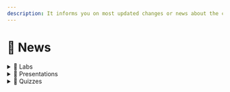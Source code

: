 ```yaml
---
description: It informs you on most updated changes or news about the course!
---
```


# 📰 News

<details>

<summary><span data-gb-custom-inline data-tag="emoji" data-code="1f97c">🥼</span> Labs</summary>

### #1

There are no sections in the lab sessions! you can join either session or both sessions each week. But I'd strongly recommend you to join both sessions to be able to prepare a fantastic portfolio for your team that will come in handy after this course or even after you graduate from McGill :tada:

***

### #2

Your presence in the lab sessions is not mandatory! But labs cannot be done individually! it would be best if you worked in a team.

</details>

<details>

<summary><span data-gb-custom-inline data-tag="emoji" data-code="1f381">🎁</span> Presentations</summary>

### 1\#

[Topic#10](presentations/requesting-time-off-3/topic-10.md) is taken by Abraham Somech! We are very looking forward to your presentation on the last day of this course!

***

</details>

<details>

<summary><span data-gb-custom-inline data-tag="emoji" data-code="1f368">🍨</span> Quizzes</summary>

### 1\#

I have recently been informed that the department student society (ECSESS) is organizing an industry trip to Toronto which leaves in the early morning on the 21st, on the same date as Quiz1! To accommodate students who are joining this event I can distribute the grade of this quiz on other quizzes evenly! **If you are going to join this session, please let me know as soon as possible!**

***

</details>
